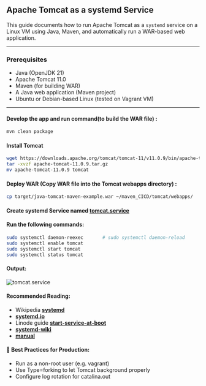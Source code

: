 ## Apache Tomcat as a systemd Service

This guide documents how to run Apache Tomcat as a `systemd` service on a Linux VM using Java, Maven, and automatically run a WAR-based web application.

---
### Prerequisites

- Java (OpenJDK 21)
- Apache Tomcat 11.0
- Maven (for building WAR)
- A Java web application (Maven project)
- Ubuntu or Debian-based Linux (tested on Vagrant VM)

---

#### Develop the app and run command(to build the WAR file) :
```bash
mvn clean package
```
#### Install Tomcat
```bash
wget https://downloads.apache.org/tomcat/tomcat-11/v11.0.9/bin/apache-tomcat-11.0.9.tar.gz
tar -xvzf apache-tomcat-11.0.9.tar.gz
mv apache-tomcat-11.0.9 tomcat
```
#### Deploy WAR (Copy WAR file into the Tomcat webapps directory) :
```bash
cp target/java-tomcat-maven-example.war ~/maven_CICD/tomcat/webapps/
```
#### Create systemd Service named [tomcat.service](https://github.com/erkdk/devops-journey/blob/main/07-systemd/tomcat.service)

#### Run the following commands:
```bash
sudo systemctl daemon-reexec       # sudo systemctl daemon-reload
sudo systemctl enable tomcat
sudo systemctl start tomcat
sudo systemctl status tomcat

```
#### Output:
![tomcat.service](https://github.com/erkdk/devops-journey/blob/main/07-systemd/tomcat-service.png)

#### Recommended Reading:
- Wikipedia **[systemd](https://en.wikipedia.org/wiki/Systemd)**
- **[systemd.io](https://systemd.io/)**
- Linode guide **[start-service-at-boot](https://www.linode.com/docs/guides/start-service-at-boot/)**
- **[systemd-wiki](https://www.freedesktop.org/wiki/Software/systemd/)**
- **[manual](https://man7.org/linux/man-pages/man1/init.1.html)**


#### 🔐 Best Practices for Production:
- Run as a non-root user (e.g. vagrant)
- Use Type=forking to let Tomcat background properly
- Configure log rotation for catalina.out
